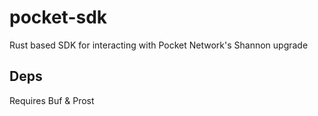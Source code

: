 # pocket-sdk

Rust based SDK for interacting with Pocket Network's Shannon upgrade

## Deps 

Requires Buf & Prost
